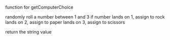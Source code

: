 function for getComputerChoice

randomly roll a number between 1 and 3
if number lands on 1, assign to rock
lands on 2, assign to paper
lands on 3, assign to scissors

return the string value 